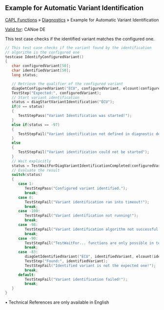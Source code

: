 
## Example for Automatic Variant Identification

[CAPL Functions](../CAPLfunctions.md) » [Diagnostics](CAPLfunctionsDiagnosticsOverview.md) » Example for Automatic Variant Identification

[Valid for](../../Shared/FeatureAvailability.md): CANoe DE

This test case checks if the identified variant matches the configured one.

```c
// This test case checks if the variant found by the identification
// algorithm is the configured one
testcase IdentifyConfiguredVariant()
{
   char configuredVariant[50];
   char identifiedVariant[50];
   long status;

   // Retrieve the qualifier of the configured variant
   diagGetConfiguredVariant("ECU", configuredVariant, elcount(configuredVariant));
   TestStep("Expected:", configuredVariant);
   // Start variant identification
   status = diagStartVariantIdentification("ECU");
   if(0 == status)
   {
      TestStepPass("Variant Identification was started!");
   }
   else if(status == -97)
   {
      TestStepFail("Variant identification not defined in diagnostic description");
   }
   else
   {
      TestStepFail("Variant identification could not be started");
   }
   // Wait explicitly
   status = TestWaitForDiagVariantIdentificationCompleted(configuredVariant);
   // Evaluate the result
   switch(status)
   {
      case 1:
         TestStepPass("Configured variant identified.");
         break;
      case 0:
         TestStepFail("Variant identification ran into timeout!");
         break;
      case -100:
         TestStepFail("Variant identification not running!");
         break;
      case -98:
         TestStepFail("Variant identification algorithm not successful!");
         break;
      case -90:
         TestStepFail("TestWaitFor... functions are only possible in tester modules!");
         break;
      case -83:
         diagGetIdentifiedVariant("ECU", identifiedVariant, elcount(identifiedVariant));
         TestStep("Found:", identifiedVariant);
         TestStepFail("Identified variant is not the expected one!");
         break;
      default:
         TestStepFail("Variant identification failed!");
         break;
   }
}
```

• Technical References are only available in English
